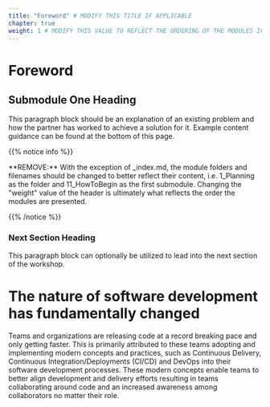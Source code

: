 ```yaml
---
title: "Foreword" # MODIFY THIS TITLE IF APPLICABLE
chapter: true
weight: 1 # MODIFY THIS VALUE TO REFLECT THE ORDERING OF THE MODULES IF APPLICABLE
---
```


# Foreword <!-- MODIFY THIS HEADING IF APPLICABLE -->

## Submodule One Heading <!-- MODIFY THIS SUBHEADING -->

This paragraph block should be an explanation of an existing problem and how the partner has worked to achieve a solution for it. Example content guidance can be found at the bottom of this page.

{{% notice info %}}
<p style='text-align: left;'>
**REMOVE:** With the exception of _index.md, the module folders and filenames should be changed to better reflect their content, i.e. 1_Planning as the folder and 11_HowToBegin as the first submodule. Changing the "weight" value of the header is ultimately what reflects the order the modules are presented.
</p>
{{% /notice %}}

### Next Section Heading <!-- MODIFY THIS HEADING -->
This paragraph block can optionally be utilized to lead into the next section of the workshop.


# The nature of software development has fundamentally changed

Teams and organizations are releasing code at a record breaking pace and only getting faster. This is primarily attributed to these teams adopting and implementing modern concepts and practices, such as Continuous Delivery, Continuous Integration/Deployments (CI/CD) and DevOps into their software development processes. These modern concepts enable teams to better align development and delivery efforts resulting in teams collaborating around code and an increased awareness among collaborators no matter their role.
